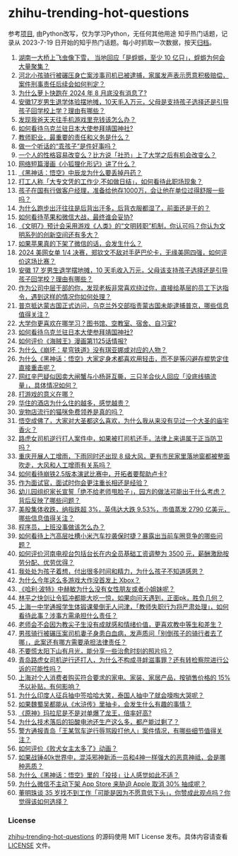 # zhihu-trending-hot-questions
参考[项目](https://github.com/justjavac/zhihu-trending-hot-questions), 由Python改写，仅为学习Python，无任何其他用途
知乎热门话题，记录从 2023-7-19
日开始的知乎热门话题。每小时抓取一次数据，按天[归档](./data)。
<!-- BEGIN -->
<!-- 最后更新时间 2024-09-04 05:21:25.220929 -->
1. [湖南一大桥上飞虫像下雪， 当地回应「是蜉蝣，至少 10 亿只」，蜉蝣为何会大量聚集？](https://www.zhihu.com/question/665980635)
1. [河北小孩骑行被碾压身亡案涉事司机已被逮捕，家属发声表示愿意积极赔偿，案件刑事责任后续会如何判定？](https://www.zhihu.com/question/666110444)
1. [为什么萝卜快跑在 2024 年 8 月底没有消息了?](https://www.zhihu.com/question/665247851)
1. [安徽17岁男生退学体验摆地摊，10天毛入万元，父母是支持孩子选择还是引导孩子回学校上学？理由有哪些？](https://www.zhihu.com/question/665966807)
1. [发现我爸天天往手机游戏里充钱该怎么办？](https://www.zhihu.com/question/665977246)
1. [如何看待乌克兰驻日本大使参拜靖国神社?](https://www.zhihu.com/question/666163875)
1. [教师职业，最重要的责任和义务是什么？](https://www.zhihu.com/question/666033776)
1. [做一个听话的“乖孩子”是件好事吗？](https://www.zhihu.com/question/595473201)
1. [一个人的性格容易改变么？比方说「社恐」上了大学之后有机会改变么？](https://www.zhihu.com/question/665975640)
1. [网络短篇漫画《小狐狸化形记》讲了什么？](https://www.zhihu.com/question/665035766)
1. [《黑神话：悟空》中辰龙为什么要丢掉丹药？](https://www.zhihu.com/question/665966917)
1. [打工人称「大专文凭的工作少,不如做日结」，如何看待此职场现象？](https://www.zhihu.com/question/665693967)
1. [孩子在国有行做客户经理，准备给他存1000万，会让他在单位过得舒服一些吗？](https://www.zhihu.com/question/647964235)
1. [为什么跑步出汗往往是后背出汗多，后背衣服都湿了，前面还是干的？](https://www.zhihu.com/question/663453049)
1. [如何看待苹果和微信大战，最终谁会妥协?](https://www.zhihu.com/question/378037678)
1. [《文明7》预计会采用游戏《人类》的“文明转职”机制，你认可吗？你认为文明系列的创新空间还有多大？](https://www.zhihu.com/question/666073032)
1. [如果苹果真的下架了微信的话，会发生什么？](https://www.zhihu.com/question/666024251)
1. [2024 美网女单 1/4 决赛，郑钦文不敌对手萨巴伦卡，无缘美网四强，如何评价这场比赛？](https://www.zhihu.com/question/666154486)
1. [安徽 17 岁男生退学摆地摊，10 天毛收入万元，父母该支持孩子选择还是引导孩子回学校？理由有哪些？](https://www.zhihu.com/question/665966807)
1. [作为公司中层干部的你，发现老板非常喜欢绕过你，直接给基层的员工下达指令，遇到这样的情况你如何处理？](https://www.zhihu.com/question/665918348)
1. [普京抵达蒙古国正式访问，乌克兰外交部指责蒙古国未能逮捕普京，哪些信息值得关注？](https://www.zhihu.com/question/666065454)
1. [大学你更喜欢在哪学习？图书馆、空教室、宿舍、自习室?](https://www.zhihu.com/question/665871018)
1. [如何看待乌克兰驻日本大使参拜靖国神社?](https://www.zhihu.com/question/666163875)
1. [如何评价《海贼王》漫画第1125话情报?](https://www.zhihu.com/question/666112485)
1. [为什么《崩坏：星穹铁道》没有琪亚娜或对应的人物？](https://www.zhihu.com/question/607046022)
1. [为什么《黑神话：悟空》大家定身术都喜欢用轻击，而不是等闪避存棍势定住直接重击呢？](https://www.zhihu.com/question/665335639)
1. [网红辛巴疑似因卖大闸蟹与小杨哥互撕，三只羊合伙人回应「没底线搞流量」，具体情况如何？](https://www.zhihu.com/question/666059399)
1. [打游戏的意义在哪？](https://www.zhihu.com/question/644590507)
1. [华住的酒店为什么住的越多，感觉越贵？](https://www.zhihu.com/question/454605951)
1. [宠物店流行的猫咪免费领养是真的吗？](https://www.zhihu.com/question/545444584)
1. [悟空成佛了，大家对大圣都这么喜欢，为什么我从来没有见过一个大圣的庙宇香火？](https://www.zhihu.com/question/665752791)
1. [路虎女司机逆行打人案件中，如果被打司机还手，法律上来讲属于正当防卫吗？](https://www.zhihu.com/question/666092325)
1. [重庆开展人工增雨，下雨同时还出现 8 级大风，更有市民家里落地窗都被整面吹走，大风和人工增雨有关系吗？](https://www.zhihu.com/question/666109131)
1. [如何看待崩铁2.5版本演武比赛中，开拓者要帮助卢卡?](https://www.zhihu.com/question/665964067)
1. [作为面试官，面试时你会更注重长相还是经验？](https://www.zhihu.com/question/666032487)
1. [幼儿园组织家长宣誓「绝不给老师甩脸子」，园方的做法可能出于什么考虑？背后反映了哪些问题？](https://www.zhihu.com/question/666093246)
1. [美股集体收跌，纳指跌超 3%，英伟达大跌 9.53%，市值蒸发 2790 亿美元，哪些信息值得关注？](https://www.zhihu.com/question/666160195)
1. [程序员，上班没事做该怎么办？](https://www.zhihu.com/question/621194172)
1. [如何看待上汽高层吐槽小米汽车抄袭保时捷？暴露出当前车圈竞争的哪些问题？](https://www.zhihu.com/question/666061718)
1. [如何评价河南电视台包括台长在内全员基础工资调整为 3500 元，薪酬激励按劳分配、优劳优得？](https://www.zhihu.com/question/665755302)
1. [我处处为孩子着想，付出很多时间和精力，为什么孩子不知道感恩？](https://www.zhihu.com/question/660878029)
1. [为什么今年这么多游戏大作没首发上 Xbox？](https://www.zhihu.com/question/666071255)
1. [《哈利·波特》中赫敏为什么没有女性朋友或者小姐妹呢？](https://www.zhihu.com/question/490592009)
1. [林平之快剑让令狐冲都能大吃一惊，如果向问天遇到，正面pk，胜负几何？](https://www.zhihu.com/question/525729552)
1. [上海一中学通报学生体锻课晕倒无人问津，「教师失职行为将严肃处理」，如何看待此事？涉事方需承担什么责任？](https://www.zhihu.com/question/666075571)
1. [老师会不会因为教尖子生没有成就感和情绪价值，更喜欢教中等生和差生？](https://www.zhihu.com/question/666077432)
1. [男孩骑行被碾压案司机妻子身患白血病，发声质问「别倒孩子的骑行者去了哪」，此案还有哪方需要承担法律责任？](https://www.zhihu.com/question/666114609)
1. [不要慌太阳下山有月光，能分享一些治愈时刻的照片吗？](https://www.zhihu.com/question/666028247)
1. [青岛路虎女司机逆行还打人，为什么不构成寻衅滋事罪？还有转检察院进行公诉的可能性吗？](https://www.zhihu.com/question/665755144)
1. [上海对个人消费者购买符合要求的家电、家装、家居产品，按销售价格的 15% 予以补贴，有何影响？](https://www.zhihu.com/question/666085938)
1. [为什么印度人征兵抽中签哈哈大笑，泰国人抽中了就会嚎啕大哭呢？](https://www.zhihu.com/question/665067194)
1. [如果魏蜀吴都能从《水浒传》里抽卡，会发生什么有趣的事情？](https://www.zhihu.com/question/660642651)
1. [《原神》玛拉尼是不是对单爆了龙王，倍率好高?](https://www.zhihu.com/question/666031497)
1. [为什么技术落后的铅酸电池还生产这么多，都产能过剩了？](https://www.zhihu.com/question/659123218)
1. [警方通报青岛「王某驾车逆行辱骂殴打他人」案件情况，有哪些细节值得关注？](https://www.zhihu.com/question/666081356)
1. [如何评价《败犬女主太多了》动画？](https://www.zhihu.com/question/661613747)
1. [如果战锤40k世界中，混沌邪神新添一员和4神一样强大的恶意神祗，会是哪种恶质？](https://www.zhihu.com/question/453143069)
1. [为什么《黑神话：悟空》里的「投技」让人感觉如此不适？](https://www.zhihu.com/question/665497010)
1. [为什么微信不主动下架 App Store 来胁迫 Apple 取消 30% 抽成呢？](https://www.zhihu.com/question/665993891)
1. [董明珠谈 35 岁找不到工作「可能是因为不愿意低下头」，你赞成此观点吗？你觉得该如何选择？](https://www.zhihu.com/question/666171405)
<!-- END -->
### License
[zhihu-trending-hot-questions](https://github.com/yaogengzhu/zhihu-trending-hot-questions)
的源码使用 MIT License 发布。具体内容请查看 [LICENSE](./LICENSE) 文件。
